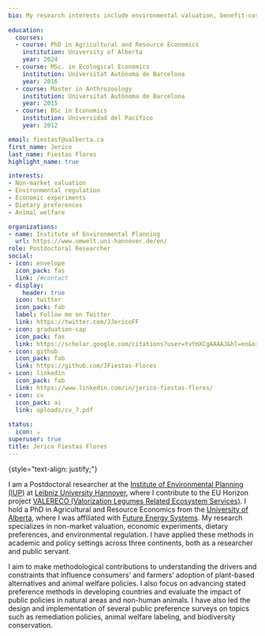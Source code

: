 ```yaml
---
bio: My research interests include environmental valuation, benefit-cost analysis, environmental regulation, animal welfare and behavioral change.
  
education:
  courses:
  - course: PhD in Agricultural and Resource Economics
    institution: University of Alberta
    year: 2024 
  - course: MSc. in Ecological Economics
    institution: Universitat Autònoma de Barcelona
    year: 2016
  - course: Master in Anthrozoology
    institution: Universitat Autònoma de Barcelona
    year: 2015
  - course: BSc in Economics
    institution: Universidad del Pacífico
    year: 2012

email: fiestasf@ualberta.ca
first_name: Jerico
last_name: Fiestas Flores
highlight_name: true

interests:
- Non-market valuation
- Environmental regulation
- Economic experiments
- Dietary preferences
- Animal welfare 

organizations:
- name: Institute of Environmental Planning
  url: https://www.umwelt.uni-hannover.de/en/
role: Postdoctoral Researcher
social:
- icon: envelope
  icon_pack: fas
  link: /#contact
- display:
    header: true
  icon: twitter
  icon_pack: fab
  label: Follow me on Twitter
  link: https://twitter.com/JJericoFF
- icon: graduation-cap
  icon_pack: fas
  link: https://scholar.google.com/citations?user=tvYmXCgAAAAJ&hl=en&oi=ao
- icon: github
  icon_pack: fab
  link: https://github.com/JFiestas-Flores
- icon: linkedin
  icon_pack: fab
  link: https://www.linkedin.com/in/jerico-fiestas-flores/
- icon: cv
  icon_pack: ai
  link: uploads/cv_7.pdf
  
status:
  icon: ☕️
superuser: true
title: Jerico Fiestas Flores
---
```


{style="text-align: justify;"}

I am a Postdoctoral researcher at the [Institute of Environmental Planning (IUP)](https://www.umwelt.uni-hannover.de/de/) at [Leibniz University Hannover](https://www.uni-hannover.de/de/), where I contribute to the EU Horizon project [VALERECO (Valorization Legumes Related Ecosystem Services)](https://valereco.eu/). I hold a PhD in Agricultural and Resource Economics from the [University of Alberta](https://www.ualberta.ca/en/resource-economics-environmental-sociology/index.html), where I was affiliated with [Future Energy Systems](https://www.futureenergysystems.ca/). My research specializes in non-market valuation, economic experiments, dietary preferences, and environmental regulation. I have applied these methods in academic and policy settings across three continents, both as a researcher and public servant.

I aim to make methodological contributions to understanding the drivers and constraints that influence consumers’ and farmers’ adoption of plant-based alternatives and animal welfare policies. I also focus on advancing stated preference methods in developing countries and evaluate the impact of public policies in natural areas and non-human animals. I have also led the design and implementation of several public preference surveys on topics such as remediation policies, animal welfare labeling, and biodiversity conservation.




